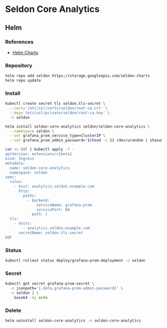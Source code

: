 # Seldon Core Analytics

## Helm

### References

- [Helm Charts](https://github.com/SeldonIO/seldon-core/tree/master/helm-charts)

### Repository

```sh
helm repo add seldon https://storage.googleapis.com/seldon-charts
helm repo update
```

### Install

```sh
kubectl create secret tls seldon.tls-secret \
  --cert='/etc/ssl/certs/seldon/root-ca.crt' \
  --key='/etc/ssl/private/seldon/root-ca.key' \
  -n seldon
```

```sh
helm install seldon-core-analytics seldon/seldon-core-analytics \
  --namespace seldon \
  --set grafana_prom_service_type=ClusterIP \
  --set grafana_prom_admin_password="$(head -c 12 /dev/urandom | shasum | cut -d ' ' -f 1)"
```

```sh
cat << EOF | kubectl apply -f -
apiVersion: extensions/v1beta1
kind: Ingress
metadata:
  name: seldon-core-analytics
  namespace: seldon
spec:
  rules:
    - host: analytics.seldon.example.com
      http:
        paths:
          - backend:
              serviceName: grafana-prom
              servicePort: 80
            path: /
  tls:
    - hosts:
        - analytics.seldon.example.com
      secretName: seldon.tls-secret
EOF
```

### Status

```sh
kubectl rollout status deploy/grafana-prom-deployment -n seldon
```

### Secret

```sh
kubectl get secret grafana-prom-secret \
  -o jsonpath='{.data.grafana-prom-admin-password}' \
  -n seldon | \
    base64 -d; echo
```

<!-- ### Web UI

```sh
kubectl port-forward \
  --address 0.0.0.0 \
  $(kubectl get pods -o jsonpath='{.items[0].metadata.name}' -l app=grafana-prom-server -n seldon) \
  -n seldon \
  3000:3000
``` -->

<!-- ### Issues

#### TBD

```log
Warning  FailedScheduling  46s (x2 over 95s)  default-scheduler  0/5 nodes are available: 4 node(s) didn't match node selector, 5 node(s) didn't have free ports for the requested pod ports.
``` -->

### Delete

```sh
helm uninstall seldon-core-analytics -n seldon-core-analytics
```
